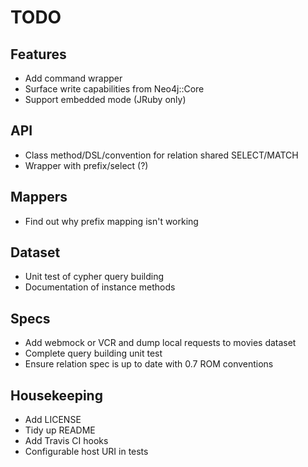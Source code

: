 # TODO

## Features

- Add command wrapper
- Surface write capabilities from Neo4j::Core
- Support embedded mode (JRuby only)

## API

- Class method/DSL/convention for relation shared SELECT/MATCH
- Wrapper with prefix/select (?)

## Mappers

- Find out why prefix mapping isn't working

## Dataset

- Unit test of cypher query building
- Documentation of instance methods

## Specs

- Add webmock or VCR and dump local requests to movies dataset
- Complete query building unit test
- Ensure relation spec is up to date with 0.7 ROM conventions

## Housekeeping

- Add LICENSE
- Tidy up README
- Add Travis CI hooks
- Configurable host URI in tests
